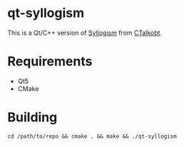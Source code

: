 # qt-syllogism
This is a Qt/C++ version of [Syllogism](https://github.com/CTalkobt/syllogism) from [CTalkobt](https://github.com/CTalkobt).

# Requirements
- Qt5
- CMake

# Building
```shell
cd /path/to/repo && cmake . && make && ./qt-syllogism
```
